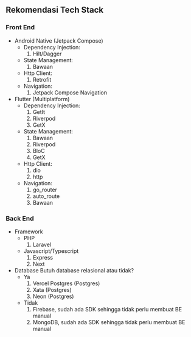 ## Rekomendasi Tech Stack

### Front End

* Android Native (Jetpack Compose)
  - Dependency Injection:
    1. Hilt/Dagger
  - State Management:
    1. Bawaan
  - Http Client:
    1. Retrofit
  - Navigation:
    1. Jetpack Compose Navigation
* Flutter (Multiplatform)
  - Dependency Injection:
    1. GetIt
    2. Riverpod
    3. GetX
  - State Management:
    1. Bawaan
    2. Riverpod
    3. BloC
    4. GetX
  - Http Client:
    1. dio
    2. http
  - Navigation:
    1. go_router
    2. auto_route
    3. Bawaan

### Back End

- Framework
  - PHP
    1. Laravel
  - Javascript/Typescript
    1. Express
    2. Next
- Database
  Butuh database relasional atau tidak?
  - Ya
    1. Vercel Postgres (Postgres)
    2. Xata (Postgres)
    3. Neon (Postgres)
  - Tidak
    1. Firebase, sudah ada SDK sehingga tidak perlu membuat BE manual
    2. MongoDB, sudah ada SDK sehingga tidak perlu membuat BE manual
